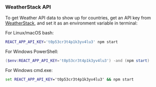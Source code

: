 ### WeatherStack API

To get Weather API data to show up for countries, get an API key from [WeatherStack](https://weatherstack.com/documentation), and set it as an environment variable in terminal:

For Linux/macOS bash:

```bash
REACT_APP_API_KEY='t0p53cr3t4p1k3yv4lu3' npm start
```

For Windows PowerShell:

```powershell
($env:REACT_APP_API_KEY='t0p53cr3t4p1k3yv4lu3') -and (npm start)
```

For Windows cmd.exe:

```bat
set REACT_APP_API_KEY='t0p53cr3t4p1k3yv4lu3' && npm start
```
